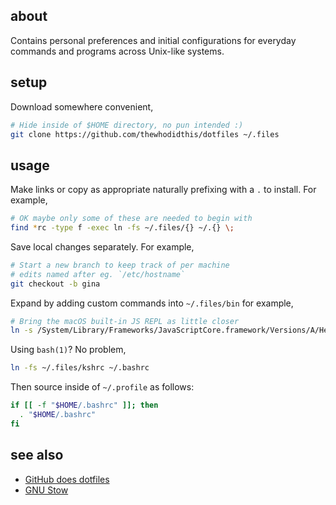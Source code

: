 ## about

Contains personal preferences and initial configurations for everyday commands and programs across Unix-like systems.

## setup

Download somewhere convenient,

```sh
# Hide inside of $HOME directory, no pun intended :)
git clone https://github.com/thewhodidthis/dotfiles ~/.files
```

## usage

Make links or copy as appropriate naturally prefixing with a `.` to install. For example,

```sh
# OK maybe only some of these are needed to begin with
find *rc -type f -exec ln -fs ~/.files/{} ~/.{} \;
```

Save local changes separately. For example,

```sh
# Start a new branch to keep track of per machine
# edits named after eg. `/etc/hostname`
git checkout -b gina
```

Expand by adding custom commands into `~/.files/bin` for example,

```sh
# Bring the macOS built-in JS REPL as little closer
ln -s /System/Library/Frameworks/JavaScriptCore.framework/Versions/A/Helpers/jsc ~/.files/bin
```

Using `bash(1)`? No problem,

```sh
ln -fs ~/.files/kshrc ~/.bashrc
```

Then source inside of `~/.profile` as follows:

```sh
if [[ -f "$HOME/.bashrc" ]]; then
  . "$HOME/.bashrc"
fi
```

## see also

- [GitHub does dotfiles](https://dotfiles.github.io)
- [GNU Stow](https://www.gnu.org/software/stow/)
